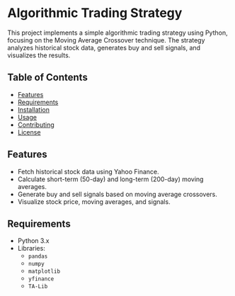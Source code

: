 # Algorithmic Trading Strategy

This project implements a simple algorithmic trading strategy using Python, focusing on the Moving Average Crossover technique.
The strategy analyzes historical stock data, generates buy and sell signals, and visualizes the results.

## Table of Contents

- [Features](#features)
- [Requirements](#requirements)
- [Installation](#installation)
- [Usage](#usage)
- [Contributing](#contributing)
- [License](#license)

## Features

- Fetch historical stock data using Yahoo Finance.
- Calculate short-term (50-day) and long-term (200-day) moving averages.
- Generate buy and sell signals based on moving average crossovers.
- Visualize stock price, moving averages, and signals.

## Requirements

- Python 3.x
- Libraries:
  - `pandas`
  - `numpy`
  - `matplotlib`
  - `yfinance`
  - `TA-Lib`


